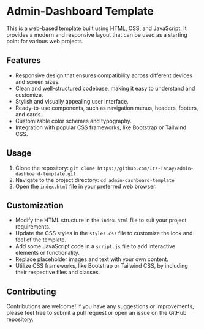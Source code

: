 # Admin-Dashboard Template

This is a web-based template built using HTML, CSS, and JavaScript. It provides a modern and responsive layout that can be used as a starting point for various web projects.

## Features

- Responsive design that ensures compatibility across different devices and screen sizes.
- Clean and well-structured codebase, making it easy to understand and customize.
- Stylish and visually appealing user interface.
- Ready-to-use components, such as navigation menus, headers, footers, and cards.
- Customizable color schemes and typography.
- Integration with popular CSS frameworks, like Bootstrap or Tailwind CSS.

## Usage

1. Clone the repository: `git clone https://github.com/Its-Tanay/admin-dashboard-template.git`
2. Navigate to the project directory: `cd admin-dashboard-template`
3. Open the `index.html` file in your preferred web browser.

## Customization

- Modify the HTML structure in the `index.html` file to suit your project requirements.
- Update the CSS styles in the `styles.css` file to customize the look and feel of the template.
- Add some JavaScript code in a `script.js` file to add interactive elements or functionality.
- Replace placeholder images and text with your own content.
- Utilize CSS frameworks, like Bootstrap or Tailwind CSS, by including their respective files and classes.

## Contributing

Contributions are welcome! If you have any suggestions or improvements, please feel free to submit a pull request or open an issue on the GitHub repository.

